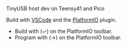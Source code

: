 TinyUSB host dev on Teensy41 and Pico

Build with [VSCode](https://code.visualstudio.com/) and the [PlatformIO](https://platformio.org/) plugin.

* Build with (✓) on the PlatformIO toolbar.
* Program with (→) on the PlatformIO toolbar.
